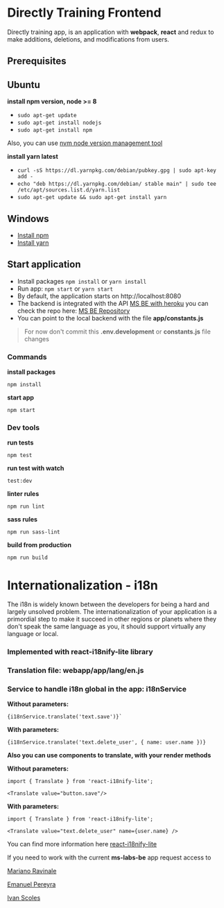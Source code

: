# Directly Training Frontend
Directly training app, is an application with **webpack**, **react** and redux to make additions, deletions, and modifications from users.

## Prerequisites

## Ubuntu

**install npm version, node >= 8**
  * `sudo apt-get update`
  * `sudo apt-get install nodejs`
  * `sudo apt-get install npm`

Also, you can use [nvm node version management tool](https://github.com/creationix/nvm)

**install yarn latest**
  * `curl -sS https://dl.yarnpkg.com/debian/pubkey.gpg | sudo apt-key add -`
  * `echo "deb https://dl.yarnpkg.com/debian/ stable main" | sudo tee /etc/apt/sources.list.d/yarn.list`
  * `sudo apt-get update && sudo apt-get install yarn`

## Windows

  * [Install npm](http://blog.teamtreehouse.com/install-node-js-npm-windows)
  * [Install yarn](https://yarnpkg.com/lang/en/docs/install/#windows-stable)

## Start application
  - Install packages `npm install` or `yarn install`
  - Run app: `npm start` or `yarn start`
  - By default, the application starts on http://localhost:8080
  - The backend is integrated with the API [MS BE with heroku](https://ms-labs-be.herokuapp.com) you can check the repo here: [MS BE Repository](https://github.com/MS-React/backend)
  - You can point to the local backend with the file **app/constants.js**

  >For now don't commit this **.env.development** or **constants.js** file changes

### Commands

**install packages**
```ssh
npm install
```
**start app**
```ssh
npm start
```
### Dev tools

**run tests**
```ssh
npm test
```

**run test with watch**
```ssh
test:dev
```

**linter rules**
```ssh
npm run lint
```
**sass rules**
```ssh
npm run sass-lint
```

**build from production**
```ssh
npm run build
```


# Internationalization - i18n

The i18n is widely known between the developers for being a hard and largely unsolved problem. The internationalization of your application is a primordial step to make it succeed in other regions or planets where they don't speak the same language as you, it should support virtually any language or local.

### Implemented with react-i18nify-lite library

### Translation file: webapp/app/lang/en.js

### Service to handle i18n global in the app: i18nService

**Without parameters:**
```
{i18nService.translate('text.save')}`
```

**With parameters:**
```
{i18nService.translate('text.delete_user', { name: user.name })}
```

**Also you can use components to translate, with your render methods**

**Without parameters:**
```
import { Translate } from 'react-i18nify-lite';

<Translate value="button.save"/>
```
**With parameters:**
```
import { Translate } from 'react-i18nify-lite';

<Translate value="text.delete_user" name={user.name} />
```

You can find more information here [react-i18nify-lite](https://github.com/artisavotins/react-i18nify-lite)


If you need to work with the current **ms-labs-be** app request access to

[Mariano Ravinale](mailto:mravinale@makingsense.com)

[Emanuel Pereyra](mailto:epereyra@makingsense.com)

[Ivan Scoles](mailto:iscoles@makingsense.com)
